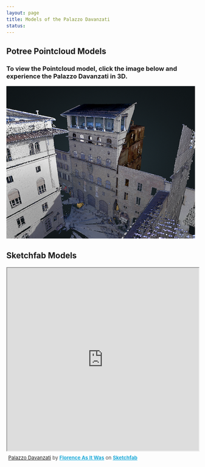 ```yaml
---
layout: page
title: Models of the Palazzo Davanzati
status: 
---
```

<article>
     <h2>Potree Pointcloud Models</h2>
     <h3>To view the Pointcloud model, click the image below and experience the Palazzo Davanzati in 3D.</h3>
 <p>
  <a href="http://3d.wlu.edu/v20/davanzati.html" title="Redirect to Palazzo Davanzati Model">
    <img src="/assets/images/palazzo-davanzati-models-pointcloud.png" alt="Palazzo Davanzati Model" />
  </a>
</p>
     <article>
     <h2>Sketchfab Models</h2>
          <p>
<div class="sketchfab-embed-wrapper"><iframe width="100%" height="480" src="https://sketchfab.com/models/b91983f2635c4dd598d24db5ef901c95/embed" allow="autoplay; fullscreen; vr" mozallowfullscreen="true" webkitallowfullscreen="true"></iframe>
<p style="font-size: 13px; font-weight: normal; margin: 5px; color: #4A4A4A;">
    <a href="https://sketchfab.com/3d-models/davanzati-10m-v1b-b91983f2635c4dd598d24db5ef901c95?utm_medium=embed&utm_campaign=share-popup&utm_content=b91983f2635c4dd598d24db5ef901c95">Palazzo Davanzati</a>
    by <a href="https://sketchfab.com/FLAW?utm_medium=embed&utm_source=website&utm_campaign=share-popup" target="_blank_" style="font-weight: bold; color: #1CAAD9;">Florence As It Was</a>
    on <a href="https://sketchfab.com?utm_medium=embed&utm_source=website&utm_campaign=share-popup" target="_blank_" style="font-weight: bold; color: #1CAAD9;">Sketchfab</a>
</p>
</div>
